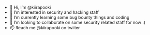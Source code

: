 - 👋 Hi, I’m @kiirapooki
- 👀 I’m interested in security and hacking staff
- 🌱 I’m currently learning some bug bounty things and coding
- 💞️ I’m looking to collaborate on some security related staff for now :)
- 📫 Reach me @kiirapooki on twiiter

<!---
kiirapooki/kiirapooki is a ✨ special ✨ repository because its `README.md` (this file) appears on your GitHub profile.
You can click the Preview link to take a look at your changes.
--->
